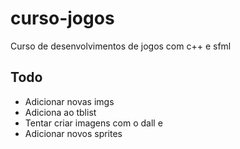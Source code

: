 # curso-jogos
Curso de desenvolvimentos de jogos com c++ e sfml


## Todo
- Adicionar novas imgs
- Adiciona ao tblist
- Tentar criar imagens com o dall e
- Adicionar novos sprites
